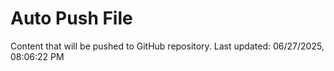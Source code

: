 # Auto Push File

Content that will be pushed to GitHub repository.
Last updated: 06/27/2025, 08:06:22 PM